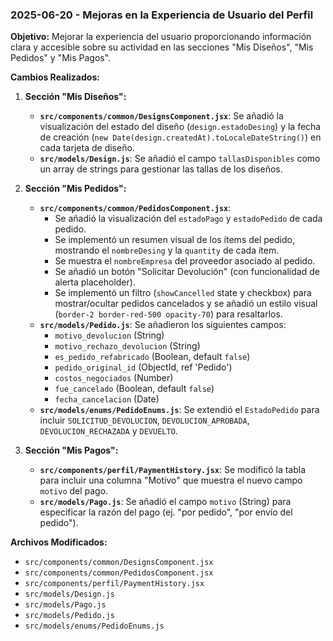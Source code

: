 ### 2025-06-20 - Mejoras en la Experiencia de Usuario del Perfil

**Objetivo:** Mejorar la experiencia del usuario proporcionando información clara y accesible sobre su actividad en las secciones "Mis Diseños", "Mis Pedidos" y "Mis Pagos".

**Cambios Realizados:**

1.  **Sección "Mis Diseños":**
    *   **`src/components/common/DesignsComponent.jsx`**: Se añadió la visualización del estado del diseño (`design.estadoDesing`) y la fecha de creación (`new Date(design.createdAt).toLocaleDateString()`) en cada tarjeta de diseño.
    *   **`src/models/Design.js`**: Se añadió el campo `tallasDisponibles` como un array de strings para gestionar las tallas de los diseños.

2.  **Sección "Mis Pedidos":**
    *   **`src/components/common/PedidosComponent.jsx`**:
        *   Se añadió la visualización del `estadoPago` y `estadoPedido` de cada pedido.
        *   Se implementó un resumen visual de los ítems del pedido, mostrando el `nombreDesing` y la `quantity` de cada ítem.
        *   Se muestra el `nombreEmpresa` del proveedor asociado al pedido.
        *   Se añadió un botón "Solicitar Devolución" (con funcionalidad de alerta placeholder).
        *   Se implementó un filtro (`showCancelled` state y checkbox) para mostrar/ocultar pedidos cancelados y se añadió un estilo visual (`border-2 border-red-500 opacity-70`) para resaltarlos.
    *   **`src/models/Pedido.js`**: Se añadieron los siguientes campos:
        *   `motivo_devolucion` (String)
        *   `motivo_rechazo_devolucion` (String)
        *   `es_pedido_refabricado` (Boolean, default `false`)
        *   `pedido_original_id` (ObjectId, ref 'Pedido')
        *   `costos_negociados` (Number)
        *   `fue_cancelado` (Boolean, default `false`)
        *   `fecha_cancelacion` (Date)
    *   **`src/models/enums/PedidoEnums.js`**: Se extendió el `EstadoPedido` para incluir `SOLICITUD_DEVOLUCION`, `DEVOLUCION_APROBADA`, `DEVOLUCION_RECHAZADA` y `DEVUELTO`.

3.  **Sección "Mis Pagos":**
    *   **`src/components/perfil/PaymentHistory.jsx`**: Se modificó la tabla para incluir una columna "Motivo" que muestra el nuevo campo `motivo` del pago.
    *   **`src/models/Pago.js`**: Se añadió el campo `motivo` (String) para especificar la razón del pago (ej. "por pedido", "por envío del pedido").

**Archivos Modificados:**
*   `src/components/common/DesignsComponent.jsx`
*   `src/components/common/PedidosComponent.jsx`
*   `src/components/perfil/PaymentHistory.jsx`
*   `src/models/Design.js`
*   `src/models/Pago.js`
*   `src/models/Pedido.js`
*   `src/models/enums/PedidoEnums.js`
